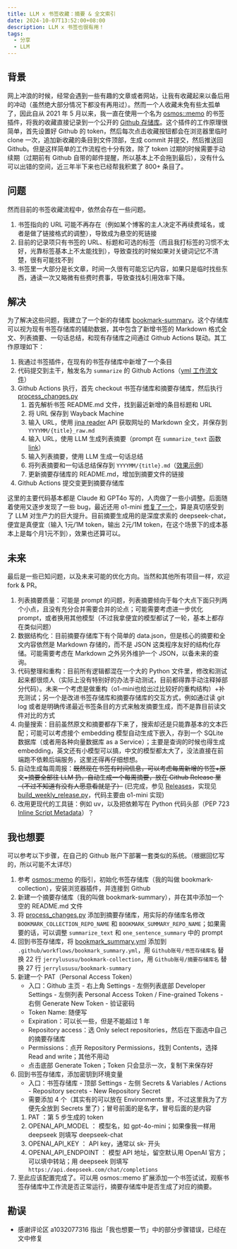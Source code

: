 ```yaml
---
title: LLM x 书签收藏：摘要 & 全文索引
date: 2024-10-07T13:52:00+08:00
description: LLM x 书签也很有用！
tags:
  - 分享
  - LLM
---
```


## 背景
网上冲浪的时候，经常会遇到一些有趣的文章或者网站，让我有收藏起来以备后用的冲动（虽然绝大部分情况下都没有再用过）。然而一个人收藏未免有些太孤单了，因此自从 2021 年 5 月以来，我一直在使用一个名为 [osmos::memo](https://github.com/osmoscraft/osmosmemo) 的书签插件，将我的收藏直接记录到一个公开的 [Github 存储库](https://github.com/jerrylususu/bookmark-collection)。这个插件的工作原理很简单，首先设置好 Github 的 token，然后每次点击收藏按钮都会在浏览器里临时 clone 一次，追加新收藏的条目到文件顶部，生成 commit 并提交，然后推送回 Github。但是这样简单的工作流程也十分有效，除了 token 过期的时候需要手动续期（过期前有 Github 自带的邮件提醒，所以基本上不会拖到最后），没有什么可以出错的空间，近三年半下来也已经帮我积累了 800+ 条目了。

## 问题
然而目前的书签收藏流程中，依然会存在一些问题。
1. 书签指向的 URL 可能不再存在（例如某个博客的主人决定不再续费域名，或者是做了链接格式的调整），导致成为悬空的死链接
2. 目前的记录项只有书签的 URL、标题和可选的标签（而且我打标签的习惯不太好，光靠标签基本上不太能找到），导致查找的时候如果对关键词记忆不清楚，很有可能找不到
3. 书签里一大部分是长文章，时间一久很有可能忘记内容，如果只是临时找些东西，通读一次又略微有些费时费事，导致查找&引用效率下降。

## 解决
为了解决这些问题，我建立了一个新的存储库 [bookmark-summary](https://github.com/jerrylususu/bookmark-summary)。这个存储库可以视为现有书签存储库的辅助数据，其中包含了新增书签的 Markdown 格式全文、列表摘要、一句话总结，和现有存储库之间通过 Github Actions 联动。其工作原理如下：
1. 我通过书签插件，在现有的书签存储库中新增了一个条目
2. 代码提交到主干，触发名为 `summarize` 的 Github Actions（[yml 工作流文件](https://github.com/jerrylususu/bookmark-collection/blob/main/.github/workflows/bookmark_summary.yml)）
3. Github Actions 执行，首先 checkout 书签存储库和摘要存储库，然后执行 [process_changes.py](https://github.com/jerrylususu/bookmark-summary/blob/main/process_changes.py)
	1. 首先解析书签 README.md 文件，找到最近新增的条目标题和 URL
	2. 将 URL 保存到 Wayback Machine
	3. 输入 URL，使用 [jina reader](https://jina.ai/reader/) API 获取网址的 Markdown 全文，并保存到 `YYYYMM/{title}_raw.md`
	4. 输入 URL，使用 LLM 生成列表摘要（prompt 在 `summarize_text` 函数 [link](https://github.com/jerrylususu/bookmark-summary/blob/main/process_changes.py#L80)）
	5. 输入列表摘要，使用 LLM 生成一句话总结
	6. 将列表摘要和一句话总结保存到 `YYYYMM/{title}.md`（[效果示例](https://github.com/jerrylususu/bookmark-summary/blob/main/202410/2024-10-02-a-local-first-case-study-jakelazaroff.com.md)）
	7. 更新摘要存储库的 README.md，增加到摘要文件的链接
4. Github Actions 提交变更到摘要存储库

这里的主要代码基本都是 Claude 和 GPT4o 写的，人肉做了一些小调整。后面随着使用又逐步发现了一些 bug，最近还用 o1-mini [修复了一个](https://github.com/jerrylususu/bookmark-summary/issues/6)，算是真切感受到了 LLM 对生产力的巨大提升。目前摘要生成用的是深度求索的 deepseek-chat，便宜是真便宜（输入 1元/1M token，输出 2元/1M token，在这个场景下的成本基本上是每个月1元不到），效果也还算可以。

## 未来
最后是一些已知问题，以及未来可能的优化方向。当然和其他所有项目一样，欢迎 fork & PR。
1. 列表摘要质量：可能是 prompt 的问题，列表摘要倾向于每个大点下面只列两个小点，且没有充分合并需要合并的论点；可能需要考虑进一步优化 prompt，或者换用其他模型（不过我拿便宜的模型都试了一轮，基本上都存在类似问题）
2. 数据结构化：目前摘要存储库下有个简单的 data.json，但是核心的摘要和全文内容依然是 Markdown 存储的，而不是 JSON 这类程序友好的结构化存储。可能需要考虑在 Markdown 之外另外维护一个 JSON，以备未来的查询。
3. 代码整理和重构：目前所有逻辑都混在一个大的 Python 文件里，修改和测试起来都很烦人（实际上没有特别好的办法手动测试，目前都得靠手动注释掉部分代码）。未来一个考虑是做重构（o1-mini也给出过比较好的重构结构）+补充测试；另一个是改进书签存储库和摘要存储库的交互方式，例如通过读 git log 或者是明确传递最近书签条目的方式来触发摘要生成，而不是靠目前读文件对比的方式
4. 向量搜索：目前虽然原文和摘要都存下来了，搜索却还是只能靠基本的文本匹配；可能可以考虑接个 embedding 模型自动生成下嵌入，存到一个 SQLite 数据库（或者用各种向量数据库 as a Service）；主要是查询的时候也得生成 embedding，英文还有小模型可以搞，中文的模型都太大了，没法直接在前端跑不依赖后端服务，这里还得再仔细想想。
5. 自动生成每周周报：~~既然现在书签有时间信息，可以考虑每周新增的书签+原文+摘要全部往 LLM 扔，自动生成一个每周摘要，放在 Github Release 里（不过不知道有没有人愿意看就是了）~~ (已完成，参见 [Releases](https://github.com/jerrylususu/bookmark-summary/releases)，实现见 [build_weekly_release.py](https://github.com/jerrylususu/bookmark-summary)，代码主要由 o1-mini 实现)
6. 改用更现代的工具链：例如 uv，以及把依赖写在 Python 代码头部（PEP 723 [Inline Script Metadata](https://packaging.python.org/en/latest/specifications/inline-script-metadata/#inline-script-metadata)）？

## 我也想要
可以参考以下步骤，在自己的 Github 账户下部署一套类似的系统。（根据回忆写的，所以可能不太详尽）
1. 参考 [osmos::memo](https://github.com/osmoscraft/osmosmemo) 的指引，初始化书签存储库（我的叫做 bookmark-collection），安装浏览器插件，并连接到 Github
2. 新建一个摘要存储库（我的叫做 bookmark-summary），并在其中添加一个空的 README.md 文件
3. 将 [process_changes.py](https://github.com/jerrylususu/bookmark-summary/blob/main/process_changes.py) 添加到摘要存储库，用实际的存储库名修改 `BOOKMARK_COLLECTION_REPO_NAME` 和 `BOOKMARK_SUMMARY_REPO_NAME`；如果需要的话，可以调整 `summarize_text` 和 `one_sentence_summary` 中的 prompt
4. 回到书签存储库，将 [bookmark_summary.yml](https://github.com/jerrylususu/bookmark-collection/blob/main/.github/workflows/bookmark_summary.yml) 添加到 `.github/workflows/bookmark_summary.yml`，用 `Github账号/书签存储库名` 替换 22 行 `jerrylususu/bookmark-collection`，用 `Github账号/摘要存储库名` 替换 27 行 `jerrylususu/bookmark-summary`
5. 新建一个 PAT（Personal Access Token）
	- 入口：Github 主页 - 右上角 Settings - 左侧列表底部 Developer Settings - 左侧列表 Personal Access Token / Fine-grained Tokens - 右侧 Generate New Token - 验证密码 
	- Token Name: 随便写
	- Expiration：可以长一些，但是不能超过 1 年
	- Repository access：选 Only select repositories，然后在下面选中自己的摘要存储库
	- Permissions：点开 Repository Permissions，找到 Contents，选择 Read and write；其他不用动
	- 点击底部 Generate Token；Token 只会显示一次，复制下来保存好
6. 回到书签存储库，添加密钥到环境变量
	- 入口：书签存储库 - 顶部 Settings - 左侧 Secrets & Variables / Actions - Repository secrets - New Repository Secret
	- 需要添加 4 个（其实有的可以放在 Environments 里，不过这里我为了方便先全放到 Secrets 里了）；冒号前面的是名字，冒号后面的是内容
	1. PAT ：第 5 步生成的 token
	2. OPENAI_API_MODEL ： 模型名，如 gpt-4o-mini；如果像我一样用 deepseek 则填写 deepseek-chat
	3. OPENAI_API_KEY ： API key，通常以 sk- 开头
	4. OPENAI_API_ENDPOINT ： 模型 API 地址，留空默认用 OpenAI 官方；可以填中转站；用 deepseek 则填写 `https://api.deepseek.com/chat/completions`
7. 至此应该配置完成了。可以用 osmos::memo 扩展添加一个书签试试，观察书签存储库中工作流是否正常运行，摘要存储库中是否生成了对应的摘要。

## 勘误
- 感谢评论区 a1032077316 指出「我也想要一节」中的部分步骤错误，已经在文中修复
